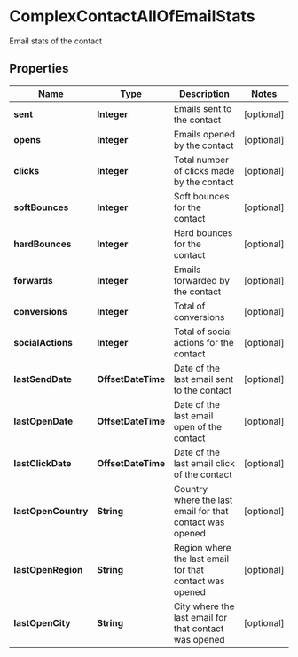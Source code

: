 

# ComplexContactAllOfEmailStats

Email stats of the contact

## Properties

| Name | Type | Description | Notes |
|------------ | ------------- | ------------- | -------------|
|**sent** | **Integer** | Emails sent to the contact |  [optional] |
|**opens** | **Integer** | Emails opened by the contact |  [optional] |
|**clicks** | **Integer** | Total number of clicks made by the contact |  [optional] |
|**softBounces** | **Integer** | Soft bounces for the contact |  [optional] |
|**hardBounces** | **Integer** | Hard bounces for the contact |  [optional] |
|**forwards** | **Integer** | Emails forwarded by the contact |  [optional] |
|**conversions** | **Integer** | Total of conversions |  [optional] |
|**socialActions** | **Integer** | Total of social actions for the contact |  [optional] |
|**lastSendDate** | **OffsetDateTime** | Date of the last email sent to the contact |  [optional] |
|**lastOpenDate** | **OffsetDateTime** | Date of the last email open of the contact |  [optional] |
|**lastClickDate** | **OffsetDateTime** | Date of the last email click of the contact |  [optional] |
|**lastOpenCountry** | **String** | Country where the last email for that contact was opened |  [optional] |
|**lastOpenRegion** | **String** | Region where the last email for that contact was opened |  [optional] |
|**lastOpenCity** | **String** | City where the last email for that contact was opened |  [optional] |




